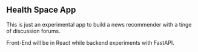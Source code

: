 ## Health Space App

This is just an experimental app to build a news recommender with a tinge of discussion forums.

Front-End will be in React while backend experiments with FastAPI.

